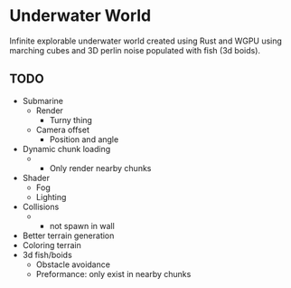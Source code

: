 # Underwater World

Infinite explorable underwater world created using Rust and WGPU using marching cubes and 3D perlin noise populated with fish (3d boids).

## TODO

- Submarine
    - Render
        - Turny thing
    - Camera offset
        - Position and angle
- Dynamic chunk loading
    - + Only render nearby chunks
- Shader
    - Fog
    - Lighting
- Collisions
    - + not spawn in wall
- Better terrain generation
- Coloring terrain
- 3d fish/boids
    - Obstacle avoidance
    - Preformance: only exist in nearby chunks

